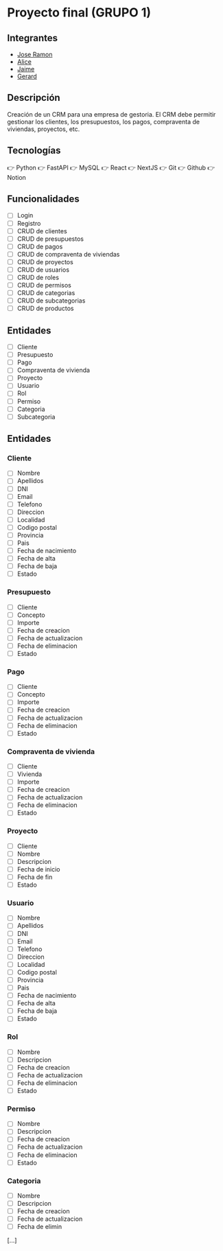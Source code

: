# Proyecto final (GRUPO 1)

## Integrantes

- [Jose Ramon](https://github.com/joseAbaldea)
- [Alice](https://github.com/w0nd3rl4nd)
- [Jaime](https://github.com/soviet07)
- [Gerard](https://github.com/gescoma)

## Descripción

Creación de un CRM para una empresa de gestoria. El CRM debe permitir gestionar los clientes, los presupuestos, los pagos, compraventa de viviendas, proyectos, etc.

## Tecnologías

:point_right: Python
:point_right: FastAPI
:point_right: MySQL
:point_right: React
:point_right: NextJS
:point_right: Git
:point_right: Github
:point_right: Notion

## Funcionalidades

- [ ] Login
- [ ] Registro
- [ ] CRUD de clientes
- [ ] CRUD de presupuestos
- [ ] CRUD de pagos
- [ ] CRUD de compraventa de viviendas
- [ ] CRUD de proyectos
- [ ] CRUD de usuarios
- [ ] CRUD de roles
- [ ] CRUD de permisos
- [ ] CRUD de categorias
- [ ] CRUD de subcategorias
- [ ] CRUD de productos

## Entidades

- [ ] Cliente
- [ ] Presupuesto
- [ ] Pago
- [ ] Compraventa de vivienda
- [ ] Proyecto
- [ ] Usuario
- [ ] Rol
- [ ] Permiso
- [ ] Categoria
- [ ] Subcategoria

## Entidades

### Cliente

- [ ] Nombre
- [ ] Apellidos
- [ ] DNI
- [ ] Email
- [ ] Telefono
- [ ] Direccion
- [ ] Localidad
- [ ] Codigo postal
- [ ] Provincia
- [ ] Pais
- [ ] Fecha de nacimiento
- [ ] Fecha de alta
- [ ] Fecha de baja
- [ ] Estado

### Presupuesto

- [ ] Cliente
- [ ] Concepto
- [ ] Importe
- [ ] Fecha de creacion
- [ ] Fecha de actualizacion
- [ ] Fecha de eliminacion
- [ ] Estado

### Pago

- [ ] Cliente
- [ ] Concepto
- [ ] Importe
- [ ] Fecha de creacion
- [ ] Fecha de actualizacion
- [ ] Fecha de eliminacion
- [ ] Estado

### Compraventa de vivienda

- [ ] Cliente
- [ ] Vivienda
- [ ] Importe
- [ ] Fecha de creacion
- [ ] Fecha de actualizacion
- [ ] Fecha de eliminacion
- [ ] Estado

### Proyecto

- [ ] Cliente
- [ ] Nombre
- [ ] Descripcion
- [ ] Fecha de inicio
- [ ] Fecha de fin
- [ ] Estado

### Usuario

- [ ] Nombre
- [ ] Apellidos
- [ ] DNI
- [ ] Email
- [ ] Telefono
- [ ] Direccion
- [ ] Localidad
- [ ] Codigo postal
- [ ] Provincia
- [ ] Pais
- [ ] Fecha de nacimiento
- [ ] Fecha de alta
- [ ] Fecha de baja
- [ ] Estado

### Rol

- [ ] Nombre
- [ ] Descripcion
- [ ] Fecha de creacion
- [ ] Fecha de actualizacion
- [ ] Fecha de eliminacion
- [ ] Estado

### Permiso

- [ ] Nombre
- [ ] Descripcion
- [ ] Fecha de creacion
- [ ] Fecha de actualizacion
- [ ] Fecha de eliminacion
- [ ] Estado

### Categoria

- [ ] Nombre
- [ ] Descripcion
- [ ] Fecha de creacion
- [ ] Fecha de actualizacion
- [ ] Fecha de elimin

[...]

